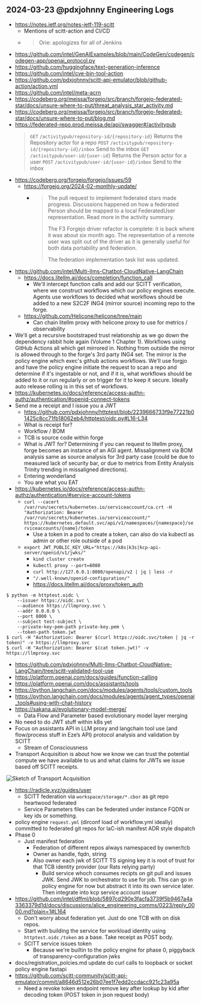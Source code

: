## 2024-03-23 @pdxjohnny Engineering Logs

- https://notes.ietf.org/notes-ietf-119-scitt
  - Mentions of scitt-action and CI/CD
  - > Orie: apologizes for all of Jenkins
- https://github.com/intel/GenAIExamples/blob/main/CodeGen/codegen/codegen-app/openai_protocol.py
- https://github.com/huggingface/text-generation-inference
- https://github.com/intel/cve-bin-tool-action
- https://github.com/pdxjohnny/scitt-api-emulator/blob/github-action/action.yml
- https://github.com/intel/meta-acrn
- https://codeberg.org/meissa/forgejo/src/branch/forgejo-federated-star/docs/unsure-where-to-put/threat_analysis_star_activity.md
- https://codeberg.org/meissa/forgejo/src/branch/forgejo-federated-star/docs/unsure-where-to-put/blog.md
- https://federated-repo.prod.meissa.de/api/swagger#/activitypub
    > `GET` `/activitypub/repository-id/{repository-id}` Returns the Repository actor for a repo
    > `POST` `/activitypub/repository-id/{repository-id}/inbox` Send to the inbox
    > `GET` `/activitypub/user-id/{user-id}` Returns the Person actor for a user
    > `POST` `/activitypub/user-id/{user-id}/inbox` Send to the inbox
- https://codeberg.org/forgejo/forgejo/issues/59
  - https://forgejo.org/2024-02-monthly-update/
    - > The pull request to implement federated stars made progress. Discussions happened on how a federated Person should be mapped to a local FederatedUser representation. Read more in the activity summary.
      > 
      > The F3 Forgejo driver refactor is complete: it is back where it was about six month ago. The representation of a remote user was split out of the driver as it is generally useful for both data portability and federation.
      > 
      > The federation implementation task list was updated.
- https://github.com/intel/Multi-llms-Chatbot-CloudNative-LangChain
  - https://docs.litellm.ai/docs/completion/function_call
    - We'll intercept function calls and add our SCITT verification, where we construct workflows which our policy engines execute. Agents use workflows to decided what workflows should be added to a new S2C2F ING4 (mirror source) incoming repo to the forge.
  - https://github.com/Helicone/helicone/tree/main
    - Can chain litellm proxy with helicone proxy to use for metrics / observability
- We'll get a recursive bootstraped trust relationship as we go down the dependency rabbit hole again (Volume 1 Chapter 1). Workflows using GitHub Actions all which get mirrored in. Nothing from outside the mirror is allowed through to the forge's 3rd party ING4 set. The mirror is the policy engine which exec's github actions workflows. We'll use forgjo and have the policy engine initiate the request to scan a repo and determine if it's ingestable or not, and if it is, what workflows should be added to it or run regularly or on trigger for it to keep it secure. Ideally auto release rolling is in this set of workflows.
- https://kubernetes.io/docs/reference/access-authn-authz/authentication/#openid-connect-tokens
- Send me a receipt and I issue you a JWT
  - https://github.com/pdxjohnny/httptest/blob/2239666733f9e77221b01425c8cc71fb18062eb4/httptest/oidc.py#L16-L34
  - What is receipt for?
  - Workflow / BOM
  - TCB is source code within forge
  - What is JWT for? Determining if you can request to litellm proxy, forge becomes an instance of an AGI agent. Missalignment via BOM analysis same as source analysis for 3rd party case (could be due to measured lack of security bar, or due to metrics from Entity Analysis Trinity trending in missaligned directions).
  - Entering wonderland
  - You are what you EAT
- https://kubernetes.io/docs/reference/access-authn-authz/authentication/#service-account-tokens
  - `curl --cacert /var/run/secrets/kubernetes.io/serviceaccount/ca.crt -H "Authorization: Bearer /var/run/secrets/kubernetes.io/serviceaccount/" https://kubernetes.default.svc/api/v1/namespaces/{namespace}/serviceaccounts/{name}/token`
    - Use a token in a pod to create a token, can also do via kubectl as admin or other role outside of a pod
  - `export JWT_PUBLIC_KEY_URL="https://k8s|k3s|kcp-api-server/openid/v1/jwks/"`
    - `kind cluster create`
    - `kubectl proxy --port=8080`
    - `curl http://127.0.0.1:8080/openapi/v2 | jq | less -r`
    - `"/.well-known/openid-configuration/"`
    - https://docs.litellm.ai/docs/proxy/token_auth

```console
$ python -m httptest.oidc \
    --issuer https://oidc.svc \
    --audience https://llmproxy.svc \
    --addr 0.0.0.0 \
    --port 8000 \
    --subject test-subject \
    --private-key-pem-path private-key.pem \
    --token-path token.jwt
$ curl -H "Authorization: Bearer $(curl https://oidc.svc/token | jq -r token)" -v https://llmproxy.svc
$ curl -H "Authorization: Bearer $(cat token.jwt)" -v https://llmproxy.svc
```

- https://github.com/pdxjohnny/Multi-llms-Chatbot-CloudNative-LangChain/tree/scitt-validated-tool-use
- https://platform.openai.com/docs/guides/function-calling
- https://platform.openai.com/docs/assistants/tools
- https://python.langchain.com/docs/modules/agents/tools/custom_tools
- https://python.langchain.com/docs/modules/agents/agent_types/openai_tools#using-with-chat-history
- https://sakana.ai/evolutionary-model-merge/
  - Data Flow and Parameter based evolutionary model layer merging
- No need to do JWT stuff within k8s yet
- Focus on assistants API in LLM proxy and langchain tool use (and flow/process stuff in Eze’s API) protocol analysis and validation by SCITT
  - Stream of Consciousness
- Transport Acquisition is about how we know we can trust the potential compute we have available to us and what claims for JWTs we issue based off SCITT receipts.

![Sketch of Transport Acquisition](https://github.com/intel/dffml/assets/5950433/1e586f25-083f-49d4-b239-f0f18baf5805)

- https://radicle.xyz/guides/user
  - SCITT federation via `workspace/storage/*.cbor` as git repo heartwood federated
  - Service Parameters files can be federated under instance FQDN or key ids or something.
- policy engine `request.yml` (dirconf load of workflow.yml ideally) committed to federated git repos for IaC-ish manifest ADR style dispatch
- Phase 0
  - Just manifest federation
    - Federation of different repos always namespaced by owner/tcb
    - Owner as handle, fqdn, string
    - Also owner each jwk of SCITT TS signing key it is root of trust for that TCB identity provider (our Rats relying party) 
      - Build service whoch consumes recipts on git pull and issues JWK. Send JWK to orchestrator to use for job. This can go in policy engine for now but abstract it into its own service later. Then integrate into kcp service account issuer
- https://github.com/intel/dffml/blob/5897cd290e3facfa3739f5b9467a4a3363379d1d/docs/discussions/alice_engineering_comms/0223/reply_0000.md?plain=1#L164
  - Don't worry about federation yet. Just do one TCB with on disk repos.
  - Start with building the service for workload identity using `httptest.oidc` `/token` as a base. Take receipt as POST body.
  - SCITT service issues token
    - Because we're builtin to the policy engine for phase 0, piggyback of transparency-configuration jwks
- docs/registration_polcies.md update do curl calls to loopback or socket policy engine fastapi
- https://github.com/scitt-community/scitt-api-emulator/commit/a8646d512e26b07ee1f7edd2ccdacc921c23a95a
  - Need a revoke token endpoint remove key after lookup by kid after decoding token (POST token in json request body)
